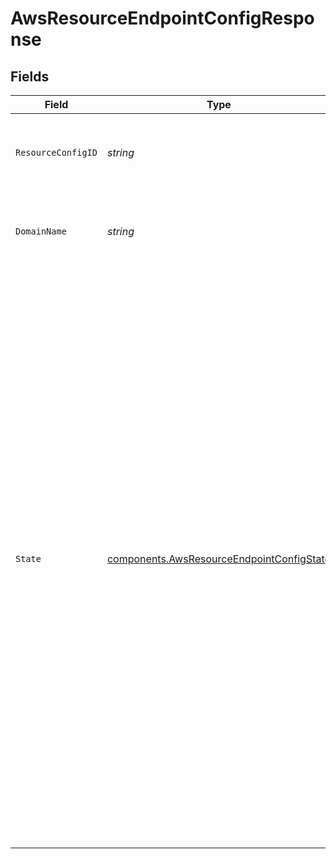 # AwsResourceEndpointConfigResponse


## Fields

| Field                                                                                                                                                                                                                                                                                                                                                                                                                                                                                                                                      | Type                                                                                                                                                                                                                                                                                                                                                                                                                                                                                                                                       | Required                                                                                                                                                                                                                                                                                                                                                                                                                                                                                                                                   | Description                                                                                                                                                                                                                                                                                                                                                                                                                                                                                                                                |
| ------------------------------------------------------------------------------------------------------------------------------------------------------------------------------------------------------------------------------------------------------------------------------------------------------------------------------------------------------------------------------------------------------------------------------------------------------------------------------------------------------------------------------------------ | ------------------------------------------------------------------------------------------------------------------------------------------------------------------------------------------------------------------------------------------------------------------------------------------------------------------------------------------------------------------------------------------------------------------------------------------------------------------------------------------------------------------------------------------ | ------------------------------------------------------------------------------------------------------------------------------------------------------------------------------------------------------------------------------------------------------------------------------------------------------------------------------------------------------------------------------------------------------------------------------------------------------------------------------------------------------------------------------------------ | ------------------------------------------------------------------------------------------------------------------------------------------------------------------------------------------------------------------------------------------------------------------------------------------------------------------------------------------------------------------------------------------------------------------------------------------------------------------------------------------------------------------------------------------ |
| `ResourceConfigID`                                                                                                                                                                                                                                                                                                                                                                                                                                                                                                                         | *string*                                                                                                                                                                                                                                                                                                                                                                                                                                                                                                                                   | :heavy_check_mark:                                                                                                                                                                                                                                                                                                                                                                                                                                                                                                                         | Resource Config ID to uniquely identify a resource configuration.                                                                                                                                                                                                                                                                                                                                                                                                                                                                          |
| `DomainName`                                                                                                                                                                                                                                                                                                                                                                                                                                                                                                                               | *string*                                                                                                                                                                                                                                                                                                                                                                                                                                                                                                                                   | :heavy_check_mark:                                                                                                                                                                                                                                                                                                                                                                                                                                                                                                                         | Domain Name to uniquely identify a resource configuration.                                                                                                                                                                                                                                                                                                                                                                                                                                                                                 |
| `State`                                                                                                                                                                                                                                                                                                                                                                                                                                                                                                                                    | [components.AwsResourceEndpointConfigState](../../models/components/awsresourceendpointconfigstate.md)                                                                                                                                                                                                                                                                                                                                                                                                                                     | :heavy_check_mark:                                                                                                                                                                                                                                                                                                                                                                                                                                                                                                                         | The current state of the resource config in AWS Resource Endpoint. Possible values:<br/>- `initializing` - The config is in the process of being initialized and is setting up necessary resources.<br/>- `missing` - The config is missing and is no longer accepting new traffic.<br/>- `ready` - The config is fully operational and can route traffic as configured.<br/>- `error` - The config is in an error state, and is not operational.<br/>- `terminating` - The config is in the process of being deleted and is no longer accepting new traffic.<br/> |
